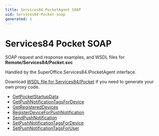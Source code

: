 ```yaml
---
title: Services84.PocketAgent SOAP
uid: Services84-Pocket-soap
generated: 1
---
```


# Services84 Pocket SOAP

SOAP request and response examples, and WSDL files for **Remote/Services84/Pocket.svc**

Handled by the <see cref="T:SuperOffice.Services84.IPocketAgent">SuperOffice.Services84.IPocketAgent</see> interface.

Download [WSDL file for Services84/Pocket](../Services84-Pocket.md) if you need to generate your own proxy code.

* [GetPocketStartupData](GetPocketStartupData.md)
* [GetPushNotificationTagsForDevice](GetPushNotificationTagsForDevice.md)
* [GetRegisteredDevices](GetRegisteredDevices.md)
* [RegisterDeviceForPushNotification](RegisterDeviceForPushNotification.md)
* [SendPushNotification](SendPushNotification.md)
* [SetPushNotificationTagsForDevice](SetPushNotificationTagsForDevice.md)
* [SetPushNotificationTagsForUser](SetPushNotificationTagsForUser.md)
